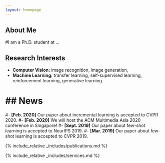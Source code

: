 ```yaml
---
layout: homepage
---
```


## About Me

#I am a Ph.D. student at ...

## Research Interests

- **Computer Vision:** image recognition, image generation, 
- **Machine Learning:** transfer learning, self-supervised learning, reinforcement learning, generative learning

# ## News

#- **[Feb. 2020]** Our paper about incremental learning is accepted to CVPR 2020.
#- **[Feb. 2020]** We will host the ACM Multimedia Asia 2020 conference in Singapore!
#- **[Sept. 2019]** Our paper about few-shot learning is accepted to NeurIPS 2019.
#- **[Mar. 2019]** Our paper about few-shot learning is accepted to CVPR 2019.

{% include_relative _includes/publications.md %}

{% include_relative _includes/services.md %}
